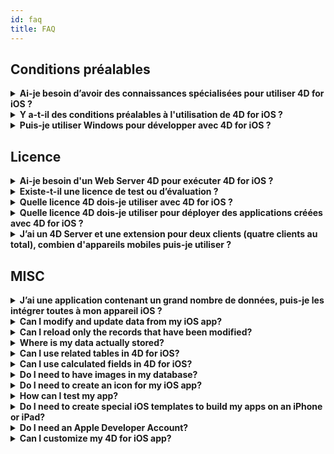 ```yaml
---
id: faq
title: FAQ
---
```

## Conditions préalables

<details>
<summary>
    <strong>Ai-je besoin d’avoir des connaissances spécialisées pour utiliser 4D for iOS ?</strong>
</summary>

Avec 4D for iOS, vous pouvez facilement créer de nouveaux projets mobile directement depuis 4D, sans avoir besoin d’aucune connaissance préalable dans la création d’applications iOS natives !

L'éditeur de projet mobile a été conçu de façon à ce que 4D for iOS soit utilisé sans aucune connaissance spécifique en développement d’applications mobile.

</details>

<details>
<summary>
<strong>Y a-t-il des conditions préalables à l'utilisation de 4D for iOS ?</strong>
</summary>

4D for iOS en v17 R2 est conçu et certifié pour Xcode 9.4.1.

La prochaine version (4D v17 R3) sera certifiée pour Xcode 10/Swift 4.2 (requiert un macOS 10.13.6 ou 10.14)

Dans le cas où vous êtes déjà passé à Xcode 10, vous pouvez télécharger Xcode 9.4.1 ici : https://developer.apple.com/download/more/

Seuls les développeurs enregistrés peuvent télécharger des démonstrations de versions via le site web Apple Developer.

Veuillez consulter la liste des conditions préalables [ici](prerequisites.html).

</details>

<details>
<summary>
<strong>Puis-je utiliser Windows pour développer avec 4D for iOS ?</strong>
</summary>

Non. Vous devez développer sur macOS, puisque la compilation de l’application finale et l'exécution du simulateur se font à l'aide d'Xcode.

</details>

## Licence

<details>
<summary>
<strong>Ai-je besoin d'un Web Server 4D pour exécuter 4D for iOS ?</strong>
</summary>

Non – 4D for iOS est inclus dans 4D Server v17 R2 et dans les versions plus récentes.

</details>

<details>
<summary>
<strong>Existe-t-il une licence de test ou d’évaluation ?</strong>
</summary>

Si vous avez déjà une licence 4D Developer Pro ou 4D Server de 4D v17 R2 ou de versions plus récentes, 4D for iOS est inclus.

Si vous n’êtes pas un partenaire 4D ou si vous ne participez pas au programme 4D Maintenance, vous devez attendre la sortie de 4D v18.

</details>

<details>
<summary>
<strong>Quelle licence 4D dois-je utiliser avec 4D for iOS ?</strong>
</summary>

Vous avez besoin d’une licence 4D Developer Pro v17 R2 (macOS) pour développer des applications 4D for iOS.

</details>

<details>
<summary>
<strong>Quelle licence 4D dois-je utiliser pour déployer des applications créées avec 4D for iOS ?</strong>
</summary>

Vous avez besoin d’une licence 4D Server (macOS ou Windows) v17 R2 ou d'une licence plus récente pour déployer des applications 4D for iOS.

Aucune autre licence n'est nécessaire. Vos applications 4D for iOS partageront les mêmes licences que celles de 4D Remote (client).

Les clients peuvent se connecter sur des PC Mac, Windows ou sur des mobiles iPhone, tant que l'ensemble des utilisateurs simultanés sont couverts par la licence 4D Server.

Veuillez noter que vous n’êtes pas autorisé à installer votre application mobile sur un nombre d'appareils supérieur à celui des licences 4D Server clients.

</details>

<details>
<summary>
<strong>J’ai un 4D Server et une extension pour deux clients (quatre clients au total), combien d'appareils mobiles puis-je utiliser ?</strong>
</summary>

Vous pouvez utiliser jusqu'à quatre appareils mobiles.

</details>

## MISC

<details>
<summary>
<strong>J’ai une application contenant un grand nombre de données, puis-je les intégrer toutes à mon appareil iOS ?</strong>
</summary>

4D for iOs vous permet d’intégrer un maximum de 10 000 enregistrements dans votre application.

For now, the best way to deal with large amounts of data is to create an intermediate table and filter the results you want to display.

Future versions of 4D for iOS will include a way to apply filters so only the required information is displays.

</details>

<details>
<summary>
<strong>Can I modify and update data from my iOS app?</strong>
</summary>

For now, 4D for iOS allows you to build read-only apps.

Future versions will allow you to add and modify your records right from your iOS app and synchronize your data with the server.

</details>

<details>
<summary>
<strong>Can I reload only the records that have been modified?</strong>
</summary>

When you reload data, all your data is downloaded to replace the existing data.

Incremental synchronization is planned for a future release.

</details>

<details>
<summary>
<strong>Where is my data actually stored?</strong>
</summary>

Your data is stored locally on your iOS device. This allows you to access your data in offline mode.

</details>

<details>
<summary>
<strong>Can I use related tables in 4D for iOS?</strong>
</summary>

We know that you use a lot related tables for your business applications and we're working on accessing related tables for a future 4D for iOS release.

</details>

<details>
<summary>
<strong>Can I use calculated fields in 4D for iOS?</strong>
</summary>

You can create pre-calculated fields in 4D and publish them from the [Structure section](structure.html) of the 4D for iOS project editor.

</details>

<details>
<summary>
<strong>Do I need to have images in my database?</strong>
</summary>

Images are not mandatory, but we highly recommend that you use images to offer the best user experience.

4D for iOS offers a variety of [list form](list-form-templates.html) and [detail form](detail-form-templates.html) templates. With or without images, with charts...

</details>

<details>
<summary>
<strong>Do I need to create an icon for my iOS app?</strong>
</summary>

It's highly recommended to have an icon for your 4D for iOS app. If you don't have one, the default icon (the 4D logo) will be displayed.

If you already have an icon for your 4D Desktop application, you can drag and drop it directly into the icon area on the [General](general.html) section of the project editor.

</details>

<details>
<summary>
<strong>How can I test my app?</strong>
</summary>

4D for iOS allows you to test your apps in the [Simulator](simulator.html) and/or right on your iOS [device](install-device.html) (iPhone and iPad).

</details>

<details>
<summary>
<strong>Do I need to create special iOS templates to build my apps on an iPhone or iPad?</strong>
</summary>

All of templates available in 4D for iOS are optimized for the iPhone. They also work well on iPads.

</details>

<details>
<summary>
     <strong>Do I need an Apple Developer Account?</strong>
</summary>

To test your app on an iOS device, you'll need to create at least a [free Apple Developer account](free-developer-account.html).

To deploy a 4D for iOS app, you'll need to enroll in the [Apple Developer Enterprise Program](register-apple-developer-enterprise-program.html) (for an in-house deployment) or in the [Apple Developer Program](register-apple-developer-program-organization.html) (for an App Store deployment).

</details>

<details>
<summary>
<strong>Can I customize my 4D for iOS app?</strong>
</summary>

4D for iOS generates a real Xcode project that you can [open and modify](open-xcode.html) according to your needs.

</details>
